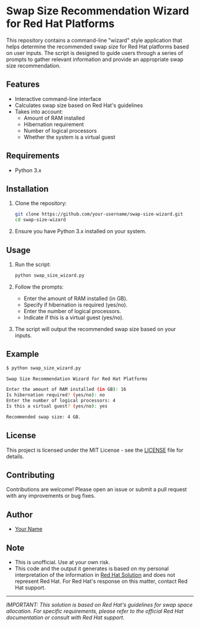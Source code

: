 # Swap Size Recommendation Wizard for Red Hat Platforms

This repository contains a command-line "wizard" style application that helps determine the recommended swap size for Red Hat platforms based on user inputs. The script is designed to guide users through a series of prompts to gather relevant information and provide an appropriate swap size recommendation.

## Features

- Interactive command-line interface
- Calculates swap size based on Red Hat's guidelines
- Takes into account:
  - Amount of RAM installed
  - Hibernation requirement
  - Number of logical processors
  - Whether the system is a virtual guest

## Requirements

- Python 3.x

## Installation

1. Clone the repository:

    ```sh
    git clone https://github.com/your-username/swap-size-wizard.git
    cd swap-size-wizard
    ```

2. Ensure you have Python 3.x installed on your system.

## Usage

1. Run the script:

    ```sh
    python swap_size_wizard.py
    ```

2. Follow the prompts:
    - Enter the amount of RAM installed (in GB).
    - Specify if hibernation is required (yes/no).
    - Enter the number of logical processors.
    - Indicate if this is a virtual guest (yes/no).

3. The script will output the recommended swap size based on your inputs.

## Example

```sh
$ python swap_size_wizard.py

Swap Size Recommendation Wizard for Red Hat Platforms

Enter the amount of RAM installed (in GB): 16
Is hibernation required? (yes/no): no
Enter the number of logical processors: 4
Is this a virtual guest? (yes/no): yes

Recommended swap size: 4 GB.
```

## License

This project is licensed under the MIT License - see the [LICENSE](LICENSE) file for details.

## Contributing

Contributions are welcome! Please open an issue or submit a pull request with any improvements or bug fixes.

## Author

- [Your Name](https://github.com/your-username)

## Note

- This is unofficial. Use at your own risk.
- This code and the output it generates is based on my personal interpretation of the information in [Red Hat Solution](https://access.redhat.com/solutions/15244) and does not represent Red Hat. For Red Hat's response on this matter, contact Red Hat support.

---

*IMPORTANT: This solution is based on Red Hat's guidelines for swap space allocation. For specific requirements, please refer to the official Red Hat documentation or consult with Red Hat support.*
